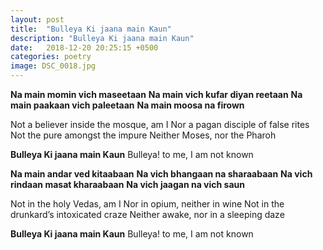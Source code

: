 ```yaml
---
layout: post
title:  "Bulleya Ki jaana main Kaun"
description: "Bulleya Ki jaana main Kaun"
date:   2018-12-20 20:25:15 +0500
categories: poetry
image: DSC_0018.jpg
---
```


<strong>Na main momin vich maseetaan</strong>
<strong>Na main vich kufar diyan reetaan</strong>
<strong>Na main paakaan vich paleetaan</strong>
<strong>Na main moosa na firown</strong>

Not a believer inside the mosque, am I
Nor a pagan disciple of false rites
Not the pure amongst the impure
Neither Moses, nor the Pharoh



<strong>Bulleya Ki jaana main Kaun</strong>
Bulleya! to me, I am not known



<strong>Na main andar ved kitaabaan</strong>
<strong>Na vich bhangaan na sharaabaan</strong>
<strong>Na vich rindaan masat kharaabaan</strong>
<strong>Na vich jaagan na vich saun</strong>

Not in the holy Vedas, am I
Nor in opium, neither in wine
Not in the drunkard’s intoxicated craze
Neither awake, nor in a sleeping daze



<strong>Bulleya Ki jaana main Kaun</strong>
Bulleya! to me, I am not known